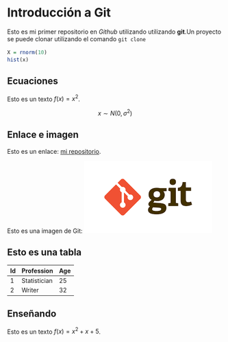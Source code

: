 # Introducción a Git

Esto es mi primer repositorio en *Github* utilizando utilizando **git**.Un proyecto se puede clonar utilizando el comando `git clone`

```r
X = rnorm(10)
hist(x)
```


## Ecuaciones

Esto es un texto $f(x)= x^2$. 

$$x\sim N(0,\sigma^2)$$

## Enlace e imagen

Esto es un enlace: [mi repositorio](https://github.com/GeraldoCamposP/prueba).

Esto es una imagen de Git: ![Git](figuras/imagen_git.png)

## Esto es una tabla

|Id | Profession | Age |
|-- | -- | -- |
|1 | Statistician | 25 |
|2 | Writer | 32 |

## Enseñando

Esto es un texto $f(x)= x^2 + x +5$. 

